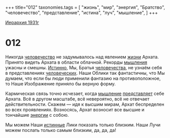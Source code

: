 +++
title="012"
taxonomies.tags = [
"жизнь",
"мир",
"энергия",
"Братство",
"человечество",
"представление",
"истина",
"луч",
"мышление",
]
+++

[Иерархия 1931г](/agni/19312)

# 012
Никогда [человечество](/tags/человечество) не задумывалось над явлением [жизни](/tags/жизнь) Архата. Принято видеть Архата в области облачной. Рекорды [мышления](/tags/[мышление](/tags/мышление)) ужасны и смешны. [Истинно](/tags/истина), Мы, Братья [человечества](/tags/человечество), не узнаём себя в представлениях [человеческих](/tags/человечество). Наши Облики так фантастичны, что Мы думаем, что если бы люди применили фантазию на противоположное, то Наше Изображение приняло бы верную форму.   

Кармическая связь точно исчезает, когда [мышление](/tags/мышление) [представляет](/tags/представление) себе Архата. Всё в другом масштабе, всё невероятно, всё не отвечает действительности. Скажем — идя к высшим мирам, Архат беспределен во всех проявлениях. Возносясь, Архат возносит все высшие и тончайшие [энергии](/tags/энергия) с собою.   

Мы можем Наши [истинные](/tags/истина) Лики показать только близким. Наши Лучи можем послать только самым близким, да, да, да!   

